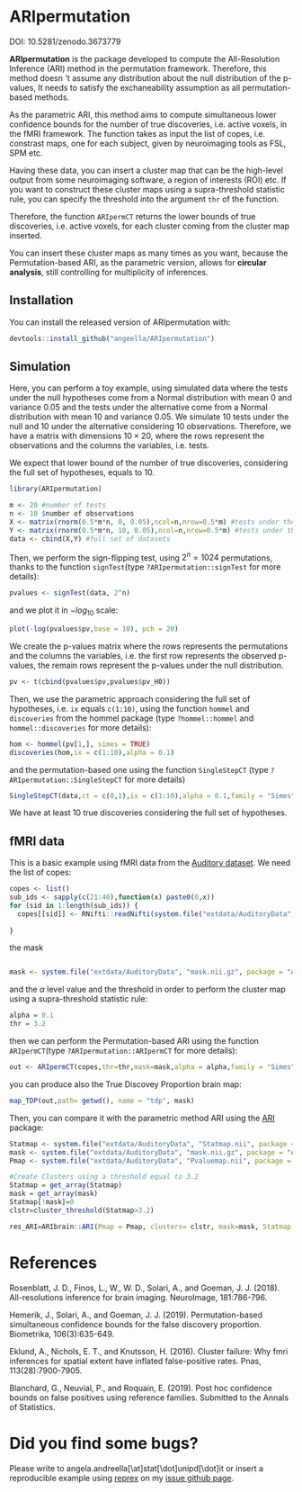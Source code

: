 
# ARIpermutation
DOI: 10.5281/zenodo.3673779

**ARIpermutation** is the package developed to compute the All-Resolution Inference (ARI) method in the permutation framework. Therefore, this method doesn 't assume any distribution about the null distribution of the p-values, It needs to satisfy the exchaneability assumption as all permutation-based methods.

As the parametric ARI, this method aims to compute simultaneous lower confidence bounds for the number of true discoveries, i.e. active voxels, in the fMRI framework. The function takes as input the list of copes, i.e. constrast maps, one for each subject, given by neuroimaging tools as FSL, SPM etc. 

Having these data, you can insert a cluster map that can be the high-level output from some neuroimaging software, a region of interests (ROI) etc. If you want to construct these cluster maps using a supra-threshold statistic rule, you can specify the threshold into the argument ```thr``` of the function.

Therefore, the function ```ARIpermCT``` returns the lower bounds of true discoveries, i.e. active voxels, for each cluster coming from the cluster map inserted.

You can insert these cluster maps as many times as you want, because the Permutation-based ARI, as the parametric version, allows for **circular analysis**, still controlling for multiplicity of inferences.

<!-- badges: start -->
<!-- badges: end -->

## Installation

You can install the released version of ARIpermutation with:

``` r
devtools::install_github("angeella/ARIpermutation")
```

## Simulation

Here, you can perform a toy example, using simulated data where the tests under the null hypotheses come from a Normal distribution with mean $0$ and variance $0.05$ and the tests under the alternative come from a Normal distribution with mean $10$ and variance $0.05$. We simulate $10$ tests under the null and $10$ under the alternative considering $10$ observations. Therefore, we have a matrix with dimensions $10 \times 20$, where the rows represent the observations and the columns the variables, i.e. tests.

We expect that lower bound of the number of true discoveries, considering the full set of hypotheses, equals to $10$.

``` r
library(ARIpermutation)

m <- 20 #number of tests
n <- 10 $number of observations
X <- matrix(rnorm(0.5*m*n, 0, 0.05),ncol=n,nrow=0.5*m) #tests under the null
Y <- matrix(rnorm(0.5*m*n, 10, 0.05),ncol=n,nrow=0.5*m) #tests under the alternative
data <- cbind(X,Y) #full set of datasets

```
Then, we perform the sign-flipping test, using $2^n = 1024$ permutations, thanks to the function ```signTest```(type ```?ARIpermutation::signTest``` for more details):

``` r
pvalues <- signTest(data, 2^n)
```
and we plot it in $-log_{10}$ scale:

``` r
plot(-log(pvalues$pv,base = 10), pch = 20)
```

We create the p-values matrix where the rows represents the permutations and the columns the variables, i.e. the first row represents the observed p-values, the remain rows represent the p-values under the null distribution.

``` r
pv <- t(cbind(pvalues$pv,pvalues$pv_H0))
```

Then, we use the parametric approach considering the full set of hypotheses, i.e. ```ix``` equals ```c(1:10)```, using the function ```hommel``` and ```discoveries``` from the hommel package (type ```?hommel::hommel``` and ```hommel::discoveries``` for more details):

``` r
hom <- hommel(pv[1,], simes = TRUE)
discoveries(hom,ix = c(1:10),alpha = 0.1)

```
and the permutation-based one using the function ```SingleStepCT``` (type ```?ARIpermutation::SingleStepCT``` for more details)

``` r
SingleStepCT(data,ct = c(0,1),ix = c(1:10),alpha = 0.1,family = "Simes", B= 1000)[1]

```

We have at least $10$ true discoveries considering the full set of hypotheses.

## fMRI data 

This is a basic example using fMRI data from the [Auditory dataset](https://openneuro.org/datasets/ds000116/versions/00003). We need the list of copes:

``` r
copes <- list()
sub_ids <- sapply(c(21:40),function(x) paste0(0,x))
for (sid in 1:length(sub_ids)) {  
  copes[[sid]] <- RNifti::readNifti(system.file("extdata/AuditoryData", paste0("/sub-", sub_ids[sid] , ".nii.gz"), package = "ARIpermutation"))
  
}

```
the mask

``` r

mask <- system.file("extdata/AuditoryData", "mask.nii.gz", package = "ARIpermutation")

```
and the $\alpha$ level value and the threshold in order to perform the cluster map using a supra-threshold statistic rule: 


``` r
alpha = 0.1
thr = 3.2
```

then we can perform the Permutation-based ARI using the function ```ARIpermCT```(type ```?ARIpermutation::ARIpermCT``` for more details):

``` r
out <- ARIpermCT(copes,thr=thr,mask=mask,alpha = alpha,family = "Simes")
```

you can produce also the True Discovey Proportion brain map:

``` r
map_TDP(out,path= getwd(), name = "tdp", mask)
```

Then, you can compare it with the parametric method ARI using the [ARI](https://github.com/angeella/ARIbrain) package: 

``` r
Statmap <- system.file("extdata/AuditoryData", "Statmap.nii", package = "ARIpermutation")
mask <- system.file("extdata/AuditoryData", "mask.nii.gz", package = "ARIpermutation")
Pmap <- system.file("extdata/AuditoryData", "Pvaluemap.nii", package = "ARIpermutation")

#Create Clusters using a threshold equal to 3.2
Statmap = get_array(Statmap)
mask = get_array(mask)
Statmap[!mask]=0
clstr=cluster_threshold(Statmap>3.2)

res_ARI=ARIbrain::ARI(Pmap = Pmap, clusters= clstr, mask=mask, Statmap = Statmap)

```
# References

Rosenblatt, J. D., Finos, L., W., W. D., Solari, A., and Goeman, J. J. (2018). All-resolutions inference for brain imaging. NeuroImage, 181:786-796.

Hemerik, J., Solari, A., and Goeman, J. J. (2019). Permutation-based simultaneous confidence bounds for the false discovery proportion. Biometrika, 106(3):635-649.

Eklund, A., Nichols, E. T., and Knutsson, H. (2016). Cluster failure: Why fmri inferences for spatial extent have inflated false-positive rates. Pnas, 113(28):7900-7905.

Blanchard, G., Neuvial, P., and Roquain, E. (2019). Post hoc confidence bounds on false positives using reference families. Submitted to the Annals of Statistics.

# Did you find some bugs?

Please write to angela.andreella[\at]stat[\dot]unipd[\dot]it or insert a reproducible example using [reprex](https://github.com/tidyverse/reprex) on my [issue github page](https://github.com/angeella/ARIpermutation/issues).

